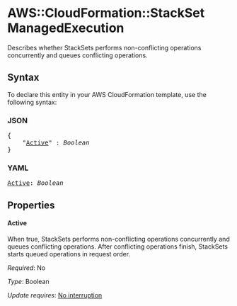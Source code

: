 # AWS::CloudFormation::StackSet ManagedExecution

Describes whether StackSets performs non-conflicting operations concurrently and queues conflicting operations.

## Syntax

To declare this entity in your AWS CloudFormation template, use the following syntax:

### JSON

<pre>
{
    "<a href="#active" title="Active">Active</a>" : <i>Boolean</i>
}
</pre>

### YAML

<pre>
<a href="#active" title="Active">Active</a>: <i>Boolean</i>
</pre>

## Properties

#### Active

When true, StackSets performs non-conflicting operations concurrently and queues conflicting operations. After conflicting operations finish, StackSets starts queued operations in request order.

_Required_: No

_Type_: Boolean

_Update requires_: [No interruption](https://docs.aws.amazon.com/AWSCloudFormation/latest/UserGuide/using-cfn-updating-stacks-update-behaviors.html#update-no-interrupt)


